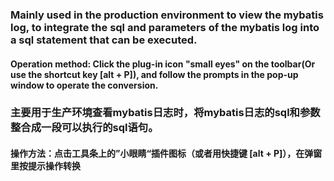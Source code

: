 ### Mainly used in the production environment to view the mybatis log, to integrate the sql and parameters of the mybatis log into a sql statement that can be executed.
#### Operation method: Click the plug-in icon "small eyes" on the toolbar(Or use the shortcut key [alt + P]), and follow the prompts in the pop-up window to operate the conversion.
### 主要用于生产环境查看mybatis日志时，将mybatis日志的sql和参数整合成一段可以执行的sql语句。
#### 操作方法：点击工具条上的”小眼睛“插件图标（或者用快捷键 [alt + P]），在弹窗里按提示操作转换
